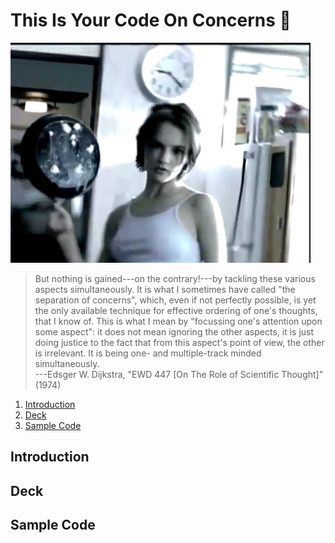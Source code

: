 # This Is Your Code On Concerns 🍳

<a href='https://www.youtube.com/watch?v=dAHoxaphbEs' rel='noopener noreferrer' target='_blank'>
  <img src='mascot.png'>
</a>

> But nothing is gained---on the contrary!---by tackling these various aspects simultaneously. It is what I sometimes have called "the separation of concerns", which, even if not perfectly possible, is yet the only available technique for effective ordering of one's thoughts, that I know of. This is what I mean by "focussing one's attention upon some aspect": it does not mean ignoring the other aspects, it is just doing justice to the fact that from this aspect's point of view, the other is irrelevant. It is being one- and multiple-track minded simultaneously.  
>   ---Edsger W. Dijkstra, "EWD 447 [On The Role of Scientific Thought]" (1974)

1. [Introduction](#introduction)
2. [Deck](#deck)
3. [Sample Code](#sample-code)

## Introduction
<!-- TODO: Introduction! -->

## Deck
<!-- TODO: Deck! -->

## Sample Code
<!-- TODO: Sample Code! -->
